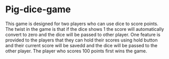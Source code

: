 # Pig-dice-game
This game is designed for two players who can use dice to score points.
The twist in the game is that if the dice shows 1 the score will automatically convert to zero and the dice will be passed to other player.
One feature is provided to the players that they can hold their scores using hold button and their current score will be savedd and the dice will be passed to the other player.
The player who scores 100 points first wins the game.
